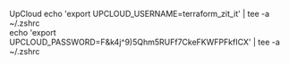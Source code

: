 UpCloud
echo 'export UPCLOUD_USERNAME=terraform_zit_it' | tee -a ~/.zshrc  
echo 'export UPCLOUD_PASSWORD=F&k4j^9)5Qhm5RUFf7CkeFKWFPFkfICX' | tee -a ~/.zshrc 